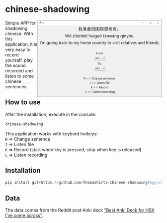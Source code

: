 # chinese-shadowing
<img align="right" width="400"  src="gui.png"> 
Simple APP for shadowing chinese. With this application, it is very easy to record
yourself, play the sound recorded and listen to some chinese sentences.

## How to use

After the installation, execute in the console:
```bash
chinese-shadowing
```

This application works with keybord hotkeys:  
`H` => Change sentence   
`J` => Listen file  
`K` => Record (start when key is pressed, stop when key is released)   
`L` => Listen recording  

## Installation
```python
pip install git+https://github.com/thomashirtz/chinese-shadowing#egg=chinese-shadowing
```

## Data

The data comes from the Reddit post Anki deck ["Best Anki Deck for HSK I've come across"](https://www.reddit.com/r/ChineseLanguage/comments/7mjmjc/best_anki_deck_for_hsk_ive_come_across/).
